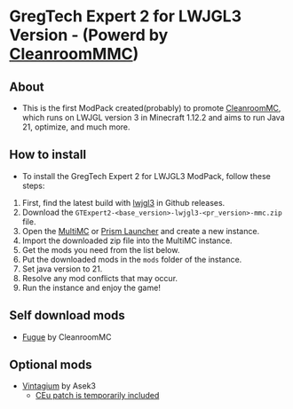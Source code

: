 # GregTech Expert 2 for LWJGL3 Version - (Powerd by [CleanroomMMC](https://github.com/CleanroomMC/CleanroomMMC))

## About
- This is the first ModPack created(probably) to promote [CleanroomMC](https://github.com/CleanroomMC), which runs on LWJGL version 3 in Minecraft 1.12.2 and aims to run Java 21, optimize, and much more.


## How to install
- To install the GregTech Expert 2 for LWJGL3 ModPack, follow these steps:
1. First, find the latest build with [lwjgl3](https://github.com/GTModpackTeam/gregtech-expert-2/releases?q=lwjgl3&expanded=true) in Github releases.
2. Download the `GTExpert2-<base_version>-lwjgl3-<pr_version>-mmc.zip` file.
3. Open the [MultiMC](https://multimc.org/) or [Prism Launcher](https://prismlauncher.org/) and create a new instance.
4. Import the downloaded zip file into the MultiMC instance.
5. Get the mods you need from the list below.
6. Put the downloaded mods in the `mods` folder of the instance.
7. Set java version to 21.
8. Resolve any mod conflicts that may occur.
9. Run the instance and enjoy the game!


## Self download mods
- [Fugue](https://github.com/CleanroomMC/Fugue/releases/tag/0.5.4) by CleanroomMC

## Optional mods
- [Vintagium](https://github.com/Asek3/sodium-1.12/actions) by Asek3
    - [CEu patch is temporarily included](https://github.com/GregTechCEu/GregTech/pull/2463)
